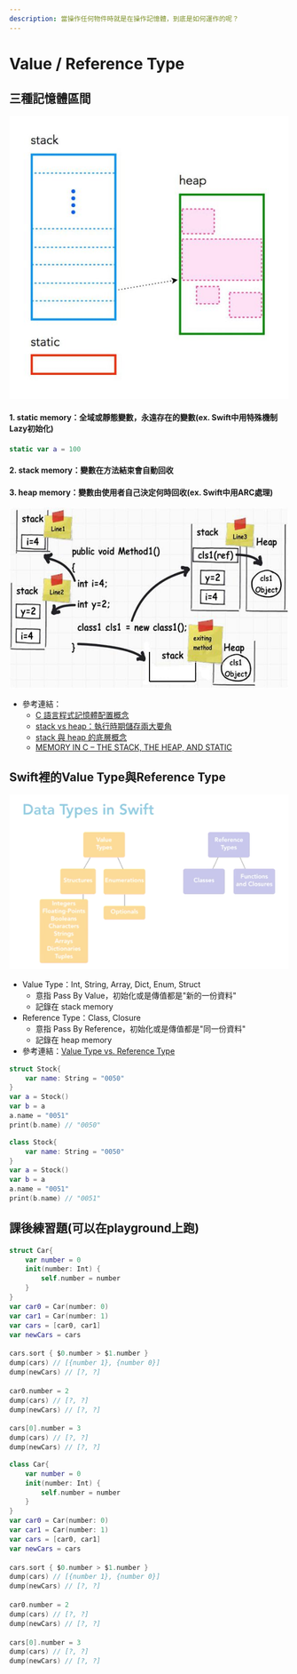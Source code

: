 ```yaml
---
description: 當操作任何物件時就是在操作記憶體，到底是如何運作的呢？
---
```


# Value / Reference Type

## 三種記憶體區間

![&#x4E09;&#x5927;&#x5340;&#x584A;](../.gitbook/assets/memory.jpg)

#### 1. static memory：全域或靜態變數，永遠存在的變數\(ex. Swift中用特殊機制Lazy初始化\)

```swift
static var a = 100
```

#### 2. stack memory：變數在方法結束會自動回收

#### 3. heap memory：變數由使用者自己決定何時回收\(ex. Swift中用ARC處理\)

![&#x8A18;&#x61B6;&#x9AD4;&#x5340;&#x584A;&#x7684;&#x64CD;&#x4F5C;](../.gitbook/assets/heap_stack.jpg)

* 參考連結：
  * [C 語言程式記憶體配置概念](https://blog.gtwang.org/programming/memory-layout-of-c-program/)
  * [stack vs heap：執行時期儲存兩大要角](https://antrash.pixnet.net/blog/post/70456505)
  * [stack 與 heap 的底層概念](https://nwpie.blogspot.com/2017/05/5-stack-heap.html)
  * [MEMORY IN C – THE STACK, THE HEAP, AND STATIC](https://craftofcoding.wordpress.com/2015/12/07/memory-in-c-the-stack-the-heap-and-static/)

## Swift裡的Value Type與Reference Type <a id="a395"></a>

![](../.gitbook/assets/1_duhwiv0rpm0v97peqvlr7a.png)

* Value Type：Int, String, Array, Dict, Enum, Struct
  * 意指 Pass By Value，初始化或是傳值都是"新的一份資料"
  * 記錄在 stack memory
* Reference Type：Class, Closure
  * 意指 Pass By Reference，初始化或是傳值都是"同一份資料"
  * 記錄在 heap memory
* 參考連結：[Value Type vs. Reference Type](https://medium.com/@wuufone/%E5%AD%B8%E6%9C%83-swift-%E7%9A%84%E9%97%9C%E9%8D%B5-value-type-vs-reference-type-50d3034596a8)

```swift
struct Stock{
    var name: String = "0050"
}
var a = Stock()
var b = a
a.name = "0051"
print(b.name) // "0050"
```

```swift
class Stock{
    var name: String = "0050"
}
var a = Stock()
var b = a
a.name = "0051"
print(b.name) // "0051"
```

## 課後練習題\(可以在playground上跑\)

```swift
struct Car{
    var number = 0
    init(number: Int) {
        self.number = number
    }
}
var car0 = Car(number: 0)
var car1 = Car(number: 1)
var cars = [car0, car1]
var newCars = cars

cars.sort { $0.number > $1.number }
dump(cars) // [{number 1}, {number 0}]
dump(newCars) // [?, ?]

car0.number = 2
dump(cars) // [?, ?]
dump(newCars) // [?, ?]

cars[0].number = 3
dump(cars) // [?, ?]
dump(newCars) // [?, ?]
```

```swift
class Car{
    var number = 0
    init(number: Int) {
        self.number = number
    }
}
var car0 = Car(number: 0)
var car1 = Car(number: 1)
var cars = [car0, car1]
var newCars = cars

cars.sort { $0.number > $1.number }
dump(cars) // [{number 1}, {number 0}]
dump(newCars) // [?, ?]

car0.number = 2
dump(cars) // [?, ?]
dump(newCars) // [?, ?]

cars[0].number = 3
dump(cars) // [?, ?]
dump(newCars) // [?, ?]
```

